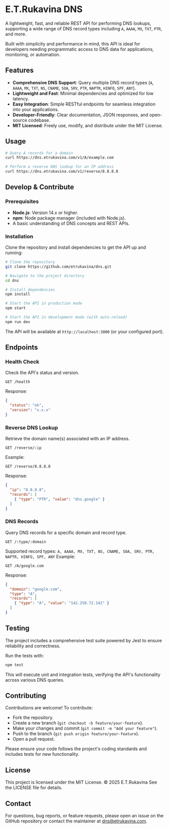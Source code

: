 # E.T.Rukavina DNS

A lightweight, fast, and reliable REST API for performing DNS lookups, supporting a wide range of DNS record types including ```A```, ```AAAA```, ```MX```, ```TXT```, ```PTR```, and more.

Built with simplicity and performance in mind, this API is ideal for developers needing programmatic access to DNS data for applications, monitoring, or automation.

## Features
- **Comprehensive DNS Support**: Query multiple DNS record types (```A```, ```AAAA```, ```MX```, ```TXT```, ```NS```, ```CNAME```, ```SOA```, ```SRV```, ```PTR```, ```NAPTR```, ```HINFO```, ```SPF```, ```ANY```).
- **Lightweight and Fast**: Minimal dependencies and optimized for low latency.
- **Easy Integration**: Simple RESTful endpoints for seamless integration into your applications.
- **Developer-Friendly**: Clear documentation, JSON responses, and open-source codebase.
- **MIT Licensed**: Freely use, modify, and distribute under the MIT License.

## Usage
```bash
# Query A records for a domain
curl https://dns.etrukavina.com/v1/A/example.com

# Perform a reverse DNS lookup for an IP address
curl https://dns.etrukavina.com/v1/reverse/8.8.8.8
```

## Develop & Contribute

### Prerequisites
- **Node.js**: Version 14.x or higher.
- **npm**: Node package manager (included with Node.js).
- A basic understanding of DNS concepts and REST APIs.

### Installation
Clone the repository and install dependencies to get the API up and running:
```bash
# Clone the repository
git clone https://github.com/etrukavina/dns.git

# Navigate to the project directory
cd dns

# Install dependencies
npm install

# Start the API in production mode
npm start

# Start the API in development mode (with auto-reload)
npm run dev
```
The API will be available at ```http://localhost:3000``` (or your configured port).

## Endpoints
### Health Check
Check the API's status and version.
```
GET /health
```
Response:
```json
{ 
  "status": "ok", 
  "version": "x.x.x" 
}
```

### Reverse DNS Lookup
Retrieve the domain name(s) associated with an IP address.
```
GET /reverse/:ip
```
Example:
```
GET /reverse/8.8.8.8
```
Response:
```json
{
  "ip": "8.8.8.8",
  "records": [
    { "type": "PTR", "value": "dns.google" }
  ]
}
```

### DNS Records
Query DNS records for a specific domain and record type.
```
GET /:type/:domain
```
Supported record types: `A, AAAA, MX, TXT, NS, CNAME, SOA, SRV, PTR, NAPTR, HINFO, SPF, ANY`
Example:
```
GET /A/google.com
```
Response:
```json
{
  "domain": "google.com",
  "type": "A",
  "records": [
    { "type": "A", "value": "142.250.72.142" }
  ]
}
```

## Testing
The project includes a comprehensive test suite powered by Jest to ensure reliability and correctness.

Run the tests with:
```bash
npm test
```

This will execute unit and integration tests, verifying the API's functionality across various DNS queries.

## Contributing
Contributions are welcome! To contribute:

- Fork the repository.
- Create a new branch (```git checkout -b feature/your-feature```).
- Make your changes and commit (```git commit -m "Add your feature"```).
- Push to the branch (```git push origin feature/your-feature```).
- Open a pull request.

Please ensure your code follows the project's coding standards and includes tests for new functionality.

## License
This project is licensed under the MIT License. © 2025 E.T.Rukavina
See the LICENSE file for details.

## Contact
For questions, bug reports, or feature requests, please open an issue on the GitHub repository or contact the maintainer at dns@etrukavina.com.